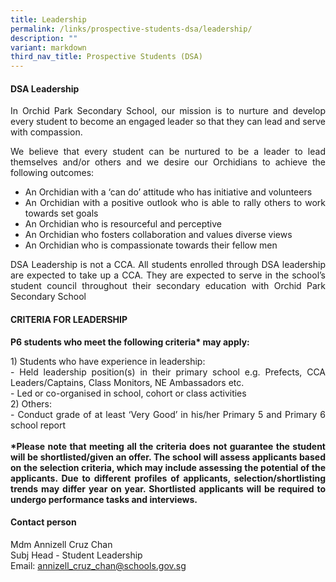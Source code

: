 ```yaml
---
title: Leadership
permalink: /links/prospective-students-dsa/leadership/
description: ""
variant: markdown
third_nav_title: Prospective Students (DSA)
---
```

<div align="justify">
<h4><strong>DSA Leadership</strong></h4>
<p>In Orchid Park Secondary School, our mission is to nurture and develop every student to become an engaged leader so that they can lead and serve with compassion.</p>

<p>We believe that every student can be nurtured to be a leader to lead themselves and/or others and we desire our Orchidians to achieve the following outcomes:</p>
<ul>
<li>An Orchidian with a ‘can do’ attitude who has initiative and volunteers</li>
<li>An Orchidian with a positive outlook who is able to rally others to work towards set goals</li>
<li>An Orchidian who is resourceful and perceptive</li>
<li>An Orchidian who fosters collaboration and values diverse views</li>
<li>An Orchidian who is compassionate towards their fellow men</li>
</ul>

<p>DSA Leadership is not a CCA. All students enrolled through DSA leadership are expected to take up a CCA. They are expected to serve in the school’s student council throughout their secondary education with Orchid Park Secondary School
</p>

<h4>CRITERIA FOR LEADERSHIP</h4>
<p><b>P6 students who meet the following criteria* may apply:</b></p>
<p>1) Students who have experience in leadership:
<br>	- Held leadership position(s) in their primary school e.g. Prefects, CCA Leaders/Captains, Class Monitors, NE Ambassadors etc.
<br>	- Led or co-organised in school, cohort or class activities
<br>2) Others:
<br>- Conduct grade of at least ‘Very Good’ in his/her Primary 5 and Primary 6 school report
<br><br><b>*Please note that meeting all the criteria does not guarantee the student will be shortlisted/given an offer. The school will assess applicants based on the selection criteria, which may include assessing the potential of the applicants. Due to different profiles of applicants, selection/shortlisting trends may differ year on year. Shortlisted applicants will be required to undergo performance tasks and interviews.</b></p>

<h4>Contact person</h4>
<p>Mdm Annizell Cruz Chan <br>Subj Head - Student Leadership<br>Email: <a href="mailto:annizell_cruz_chanh@schools.gov.sg">annizell_cruz_chan@schools.gov.sg</a></p>
	
</div>